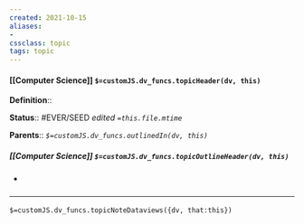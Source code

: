 ```yaml
---
created: 2021-10-15
aliases:
- 
cssclass: topic
tags: topic
---
```


#### [[Computer Science]] `$=customJS.dv_funcs.topicHeader(dv, this)`

**Definition**::

**Status**:: #EVER/SEED 
*edited `=this.file.mtime`*

**Parents**:: 
*`$=customJS.dv_funcs.outlinedIn(dv, this)`*

##### [[Computer Science]] `$=customJS.dv_funcs.topicOutlineHeader(dv, this)`

- 

### <hr class="dataviews"/>

`$=customJS.dv_funcs.topicNoteDataviews({dv, that:this})`

